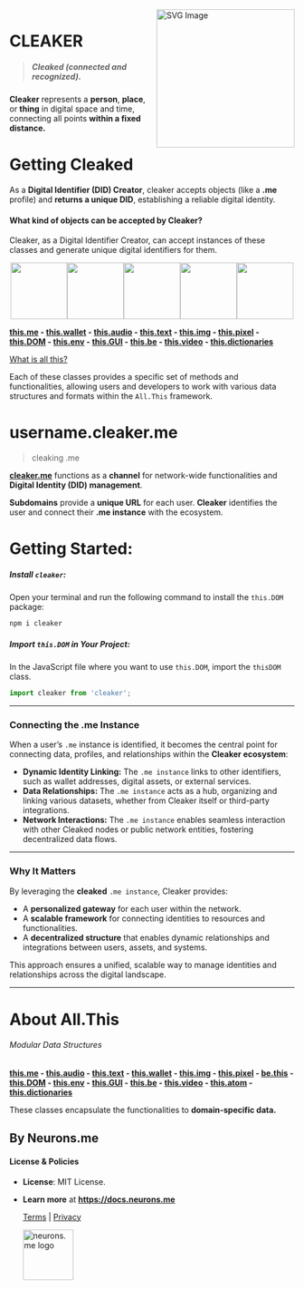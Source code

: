 <img src="https://www.cleaker.me/icons/_CLEAKER_.png" align="right" alt="SVG Image" width="244" height="244">

# CLEAKER

> ##### Cleaked (connected and recognized).

**Cleaker** represents a **person**, **place**, or **thing** in digital space and time, connecting all points **within a fixed distance.**

# Getting Cleaked
As a **Digital Identifier (DID) Creator**, cleaker accepts objects (like a **.me** profile) and **returns a unique DID**, establishing a reliable digital identity.

#### What kind of objects can be accepted by Cleaker?
Cleaker, as a Digital Identifier Creator, can accept instances of these classes and generate unique digital identifiers for them.

<div style="display: flex; flex-wrap: wrap; justify-content: center;"> <img src="https://docs.neurons.me/media/all-this/webP/this.me.webp" width="100"> <img src="https://docs.neurons.me/media/all-this/webP/this.wallet.webp" width="100"> <img src="https://docs.neurons.me/media/all-this/webP/this.text.webp" width="100"> <img src="https://docs.neurons.me/media/all-this/webP/this.audio.webp" width="100"> <img src="https://docs.neurons.me/media/all-this/webP/this.dir.webp" width="100"> </div>

**[this.me](https://docs.neurons.me/this.me/index.html)  - [this.wallet](https://docs.neurons.me/this.wallet/index.html) - [this.audio](https://docs.neurons.me/this.audio/index.html) - [this.text](https://docs.neurons.me/this.text/index.html)  - [this.img](https://docs.neurons.me/this.img/index.html) - [this.pixel](https://docs.neurons.me/this.pixel/index.html) - [this.DOM](https://docs.neurons.me/this.DOM/index.html) - [this.env](https://docs.neurons.me/this.env/index.html) - [this.GUI](https://docs.neurons.me/this.GUI/index.html) - [this.be](https://docs.neurons.me/this.be/index.html) - [this.video](https://docs.neurons.me/this.video/index.html) - [this.dictionaries](https://docs.neurons.me/this.dictionaries/index.html)** 

[What is all this?](https://docs.neurons.me/all.this)

Each of these classes provides a specific set of methods and functionalities, allowing users and developers to work with various data structures and formats within the `All.This` framework. 

# **username.cleaker.me**
> cleaking .me

 **[cleaker.me](https://cleaker.me)** functions as a **channel** for network-wide functionalities and **Digital Identity (DID) management**.

**Subdomains** provide a **unique URL** for each user. **Cleaker** identifies the user and connect their **.me instance** with the ecosystem.

# Getting Started:
##### **Install `cleaker`:**
Open your terminal and run the following command to install the `this.DOM` package:

```bash
npm i cleaker
```

##### **Import `this.DOM` in Your Project:**
In the JavaScript file where you want to use `this.DOM`, import the `thisDOM` class.

```js
import cleaker from 'cleaker';
```

------

### **Connecting the .me Instance**
When a user’s `.me` instance is identified, it becomes the central point for connecting data, profiles, and relationships within the **Cleaker ecosystem**:

- **Dynamic Identity Linking:** The `.me instance` links to other identifiers, such as wallet addresses, digital assets, or external services.
- **Data Relationships:** The `.me instance` acts as a hub, organizing and linking various datasets, whether from Cleaker itself or third-party integrations.
- **Network Interactions:** The `.me instance` enables seamless interaction with other Cleaked nodes or public network entities, fostering decentralized data flows.

------

### **Why It Matters**
By leveraging the **cleaked** `.me instance`, Cleaker provides:

- A **personalized gateway** for each user within the network.
- A **scalable framework** for connecting identities to resources and functionalities.
- A **decentralized structure** that enables dynamic relationships and integrations between users, assets, and systems.

This approach ensures a unified, scalable way to manage identities and relationships across the digital landscape.

----------
# About All.This
###### Modular Data Structures
**[this.me](https://suign.github.io/this.me)  - [this.audio](https://suign.github.io/this.audio) - [this.text](https://suign.github.io/this.text) - [this.wallet](https://suign.github.io/this.wallet) - [this.img](https://suign.github.io/this.img) - [this.pixel](https://suign.github.io/Pixels) - [be.this](https://suign.github.io/be.this) - [this.DOM](https://suign.github.io/this.DOM) - [this.env](https://suign.github.io/this.env/) - [this.GUI](https://suign.github.io/this.GUI) - [this.be](https://suign.github.io/this.be) - [this.video](https://suign.github.io/this.video) - [this.atom](https://suign.github.io/this.atom) - [this.dictionaries](https://suign.github.io/this.dictionaries/)**

These classes encapsulate the functionalities to **domain-specific data.**

## By Neurons.me
#### License & Policies
- **License**: MIT License.
- **Learn more** at **https://docs.neurons.me**

  [Terms](https://docs.neurons.me/terms-and-conditions) | [Privacy](https://docs.neurons.me/privacy-policy)

  <img src="https://suign.github.io/assets/imgs/neurons_me_logo.png" alt="neurons.me logo" width="89">

